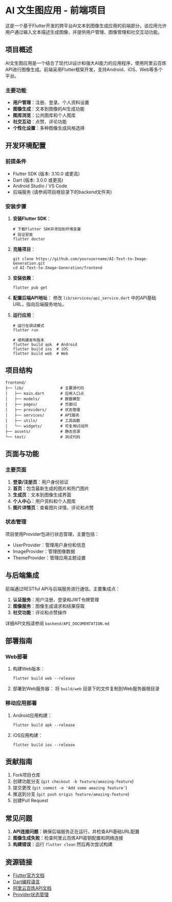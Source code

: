 # AI 文生图应用 - 前端项目

这是一个基于Flutter开发的跨平台AI文本到图像生成应用的前端部分。该应用允许用户通过输入文本描述生成图像，并提供用户管理、图像管理和社交互动功能。

## 项目概述

AI文生图应用是一个结合了现代UI设计和强大AI能力的应用程序，使用阿里云百炼API进行图像生成。前端采用Flutter框架开发，支持Android、iOS、Web等多个平台。

### 主要功能

- **用户管理**：注册、登录、个人资料设置
- **图像生成**：文本到图像的AI生成功能
- **图库浏览**：公共图库和个人图库
- **社交互动**：点赞、评论功能
- **个性化设置**：多种图像生成风格选择

## 开发环境配置

### 前提条件

- Flutter SDK (版本: 3.10.0 或更高)
- Dart (版本: 3.0.0 或更高)
- Android Studio / VS Code
- 后端服务 (请参阅项目根目录下的backend文件夹)

### 安装步骤

1. **安装Flutter SDK**：
   ```
   # 下载Flutter SDK并添加到环境变量
   # 验证安装
   flutter doctor
   ```

2. **克隆项目**：
   ```
   git clone https://github.com/yourusername/AI-Text-to-Image-Generation.git
   cd AI-Text-to-Image-Generation/frontend
   ```

3. **安装依赖**：
   ```
   flutter pub get
   ```

4. **配置后端API地址**：
   修改 `lib/services/api_service.dart` 中的API基础URL，指向后端服务地址。

5. **运行应用**：
   ```
   # 运行在调试模式
   flutter run
   
   # 或构建发布版本
   flutter build apk  # Android
   flutter build ios  # iOS
   flutter build web  # Web
   ```

## 项目结构

```
frontend/
├── lib/                # 主要源代码
│   ├── main.dart       # 应用入口点
│   ├── models/         # 数据模型
│   ├── pages/          # 页面UI
│   ├── providers/      # 状态管理
│   ├── services/       # API服务
│   ├── utils/          # 工具函数
│   └── widgets/        # 可复用UI组件
├── assets/             # 静态资源
└── test/               # 测试代码
```

## 页面与功能

### 主要页面

1. **登录/注册页**：用户身份验证
2. **首页**：包含最新生成的图片和热门图片
3. **生成页**：文本到图像生成界面
4. **个人中心**：用户资料和个人图库
5. **图片详情页**：查看图片详情、评论和点赞

### 状态管理

项目使用Provider包进行状态管理，主要包括：

- UserProvider：管理用户身份和信息
- ImageProvider：管理图像数据
- ThemeProvider：管理应用主题设置

## 与后端集成

前端通过RESTful API与后端服务进行通信。主要集成点：

1. **认证服务**：用户注册、登录和JWT令牌管理
2. **图像服务**：图像生成请求和结果获取
3. **社交功能**：评论和点赞操作

详细API文档请参阅 `backend/API_DOCUMENTATION.md`

## 部署指南

### Web部署

1. 构建Web版本：
   ```
   flutter build web --release
   ```

2. 部署到Web服务器：
   将 `build/web` 目录下的文件复制到Web服务器根目录

### 移动应用部署

1. Android应用构建：
   ```
   flutter build apk --release
   ```

2. iOS应用构建：
   ```
   flutter build ios --release
   ```

## 贡献指南

1. Fork项目仓库
2. 创建功能分支 (`git checkout -b feature/amazing-feature`)
3. 提交更改 (`git commit -m 'Add some amazing feature'`)
4. 推送到分支 (`git push origin feature/amazing-feature`)
5. 创建Pull Request

## 常见问题

1. **API连接问题**：确保后端服务正在运行，并检查API基础URL配置
2. **图像生成失败**：检查阿里云百炼API密钥配置和网络连接
3. **构建错误**：运行 `flutter clean` 然后再次尝试构建

## 资源链接

- [Flutter官方文档](https://flutter.dev/docs)
- [Dart编程语言](https://dart.dev/)
- [阿里云百炼API文档](https://help.aliyun.com/document_detail/2399595.html)
- [Provider状态管理](https://pub.dev/packages/provider)
